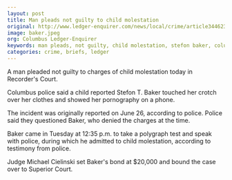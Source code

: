 ```yaml
---
layout: post
title: Man pleads not guilty to child molestation
original: http://www.ledger-enquirer.com/news/local/crime/article34462356.html
image: baker.jpeg
org: Columbus Ledger-Enquirer
keywords: man pleads, not guilty, child molestation, stefon baker, columbus ga, ledger enquirer
categories: crime, briefs, ledger
---
```


A man pleaded not guilty to charges of child molestation today in Recorder's Court.

<!--break-->

Columbus police said a child reported Stefon T. Baker touched her crotch over her clothes and showed her pornography on a phone.

The incident was originally reported on June 26, according to police. Police said they questioned Baker, who denied the charges at the time.

Baker came in Tuesday at 12:35 p.m. to take a polygraph test and speak with police, during which he admitted to child molestation, according to testimony from police.

Judge Michael Cielinski set Baker's bond at $20,000 and bound the case over to Superior Court.